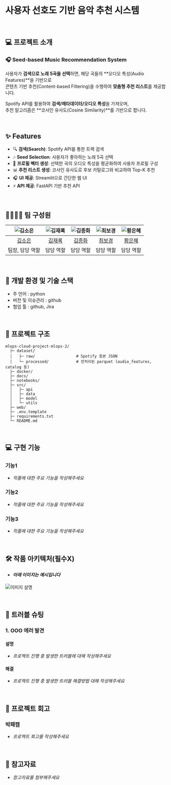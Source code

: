 # 사용자 선호도 기반 음악 추천 시스템

<br>

## 💻 프로젝트 소개
### 🎧 Seed-based Music Recommendation System

사용자가 **검색으로 노래 5곡을 선택**하면, 해당 곡들의 **오디오 특성(Audio Features)**을 기반으로  
콘텐츠 기반 추천(Content-based Filtering)을 수행하여 **맞춤형 추천 리스트**를 제공합니다.  

Spotify API를 활용하여 **검색/메타데이터/오디오 특성**을 가져오며,  
추천 알고리즘은 **코사인 유사도(Cosine Similarity)**를 기반으로 합니다.  

<br>

## ✨ Features
- 🔍 **검색(Search)**: Spotify API를 통한 트랙 검색
- 🎶 **Seed Selection**: 사용자가 좋아하는 노래 5곡 선택
- 🧩 **프로필 벡터 생성**: 선택한 곡의 오디오 특성을 평균화하여 사용자 프로필 구성
- 📊 **추천 리스트 생성**: 코사인 유사도로 후보 카탈로그와 비교하여 Top-K 추천
- 🎧 **UI 제공**: Streamlit으로 간단한 웹 UI
- ⚡ **API 제공**: FastAPI 기반 추천 API

<br>

## 👨‍👩‍👦‍👦 팀 구성원

| ![김소은](https://avatars.githubusercontent.com/u/156163982?v=4) | ![김재록](https://avatars.githubusercontent.com/u/156163982?v=4) | ![김종화](https://avatars.githubusercontent.com/u/156163982?v=4) | ![최보경](https://avatars.githubusercontent.com/u/156163982?v=4) | ![황은혜](https://avatars.githubusercontent.com/u/156163982?v=4) |
| :--------------------------------------------------------------: | :--------------------------------------------------------------: | :--------------------------------------------------------------: | :--------------------------------------------------------------: | :--------------------------------------------------------------: |
|            [김소은](https://github.com/oriori88)             |            [김재록](https://github.com/UpstageAILab)             |            [김종화](https://github.com/UpstageAILab)             |            [최보경](https://github.com/UpstageAILab)             |            [황은혜](https://github.com/UpstageAILab)             |
|                            팀장, 담당 역할                             |                            담당 역할                             |                            담당 역할                             |                            담당 역할                             |                            담당 역할                             |

<br>

## 🔨 개발 환경 및 기술 스택
- 주 언어 : python
- 버전 및 이슈관리 : github
- 협업 툴 : github, Jira

<br>

## 📁 프로젝트 구조
```
mlops-cloud-project-mlops-2/
  ├─ dataset/
  │   ├─ raw/                  # Spotify 원본 JSON
  │   └─ processed/            # 전처리된 parquet (audio_features, catalog 등)
  ├─ docker/
  ├─ docs/
  ├─ notebooks/
  ├─ src/
  │   ├─ api
  │   ├─ data
  │   ├─ model
  │   └─ utils
  ├─ web/
  ├─ .env.template
  ├─ requirements.txt
  └─ README.md
```

<br>

## 💻​ 구현 기능
### 기능1
- _작품에 대한 주요 기능을 작성해주세요_
### 기능2
- _작품에 대한 주요 기능을 작성해주세요_
### 기능3
- _작품에 대한 주요 기능을 작성해주세요_

<br>

## 🛠️ 작품 아키텍처(필수X)
- #### _아래 이미지는 예시입니다_
![이미지 설명](https://miro.medium.com/v2/resize:fit:4800/format:webp/1*ub_u88a4MB5Uj-9Eb60VNA.jpeg)

<br>

## 🚨​ 트러블 슈팅
### 1. OOO 에러 발견

#### 설명
- _프로젝트 진행 중 발생한 트러블에 대해 작성해주세요_

#### 해결
- _프로젝트 진행 중 발생한 트러블 해결방법 대해 작성해주세요_

<br>

## 📌 프로젝트 회고
### 박패캠
- _프로젝트 회고를 작성해주세요_

<br>

## 📰​ 참고자료
- _참고자료를 첨부해주세요_
